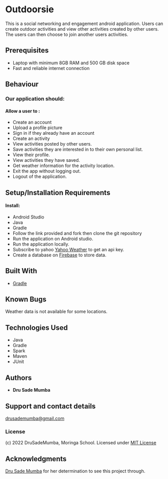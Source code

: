 # Outdoorsie

This is a social networking and engagement android application. 
Users can create outdoor activities and view other activities created by other users. 
The users can then choose to join another users activities.

## Prerequisites
* Laptop with minimum 8GB RAM and 500 GB disk space
* Fast and reliable internet connection

## Behaviour
###  Our application should:
#### Allow a user to :
* Create an account
* Upload a profile picture
* Sign in if they already have an account
* Create an activity
* View activities posted by other users.
* Save activities they are interested in to their own personal list.
* View their profile.
* View activities they have saved.
* Get weather information for the activity location.
* Exit the app without logging out.
* Logout of the application.

## Setup/Installation Requirements
#### Install:
* Android Studio
* Java
* Gradle
* Follow the link provided and fork then clone the git repository
* Run the application on Android studio.
* Run the application locally.
* Subscribe to yahoo [Yahoo Weather](https://rapidapi.com/apishub/api/yahoo-weather5/) to get an api key.
* Create a database on [Firebase](https://firebase.google.com/) to store data.

## Built With
* [Gradle](https://gradle.org/)

## Known Bugs
Weather data is not available for some locations.

## Technologies Used
* Java
* Gradle
* Spark
* Maven
* JUnit

## Authors
* **Dru Sade Mumba**


## Support and contact details
drusademumba@gmail.com

### License
(c) 2022 DruSadeMumba, Moringa School.
Licensed under [MIT License](LICENSE)

## Acknowledgments
[Dru Sade Mumba](https://github.com/DruSadeMumba) for her determination to see this project through.
